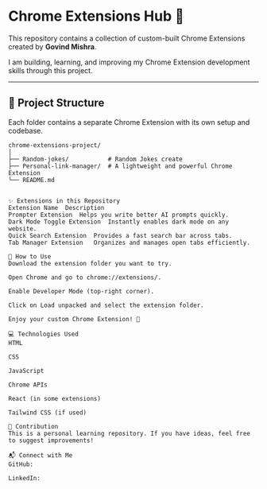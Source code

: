 # Chrome Extensions Hub 🚀

This repository contains a collection of custom-built Chrome Extensions created by **Govind Mishra**.

I am building, learning, and improving my Chrome Extension development skills through this project.

---

## 📂 Project Structure
Each folder contains a separate Chrome Extension with its own setup and codebase.

```plaintext
chrome-extensions-project/
│
├── Random-jokes/           # Random Jokes create
├── Personal-link-manager/  # A lightweight and powerful Chrome Extension
└── README.md


✨ Extensions in this Repository
Extension Name	Description
Prompter Extension	Helps you write better AI prompts quickly.
Dark Mode Toggle Extension	Instantly enables dark mode on any website.
Quick Search Extension	Provides a fast search bar across tabs.
Tab Manager Extension	Organizes and manages open tabs efficiently.

🚀 How to Use
Download the extension folder you want to try.

Open Chrome and go to chrome://extensions/.

Enable Developer Mode (top-right corner).

Click on Load unpacked and select the extension folder.

Enjoy your custom Chrome Extension! 🎉

💻 Technologies Used
HTML

CSS

JavaScript

Chrome APIs

React (in some extensions)

Tailwind CSS (if used)

📢 Contribution
This is a personal learning repository. If you have ideas, feel free to suggest improvements!

📬 Connect with Me
GitHub: 

LinkedIn: 